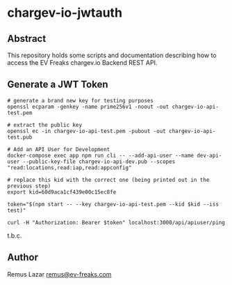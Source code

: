# chargev-io-jwtauth

## Abstract

This repository holds some scripts and documentation describing how to access the EV Freaks chargev.io Backend REST API.

## Generate a JWT Token

```shell
# generate a brand new key for testing purposes
openssl ecparam -genkey -name prime256v1 -noout -out chargev-io-api-test.pem

# extract the public key
openssl ec -in chargev-io-api-test.pem -pubout -out chargev-io-api-test.pub

# Add an API User for Development
docker-compose exec app npm run cli -- --add-api-user --name dev-api-user --public-key-file chargev-io-api-dev.pub --scopes "read:locations,read:iap,read:appconfig"

# replace this kid with the correct one (being printed out in the previous step)
export kid=60d9aca1cf439e00c15ec8fe

token="$(npm start -- --key chargev-io-api-test.pem --kid $kid --iss test)"

curl -H "Authorization: Bearer $token" localhost:3000/api/apiuser/ping
```

t.b.c.


## Author

Remus Lazar <remus@ev-freaks.com>
